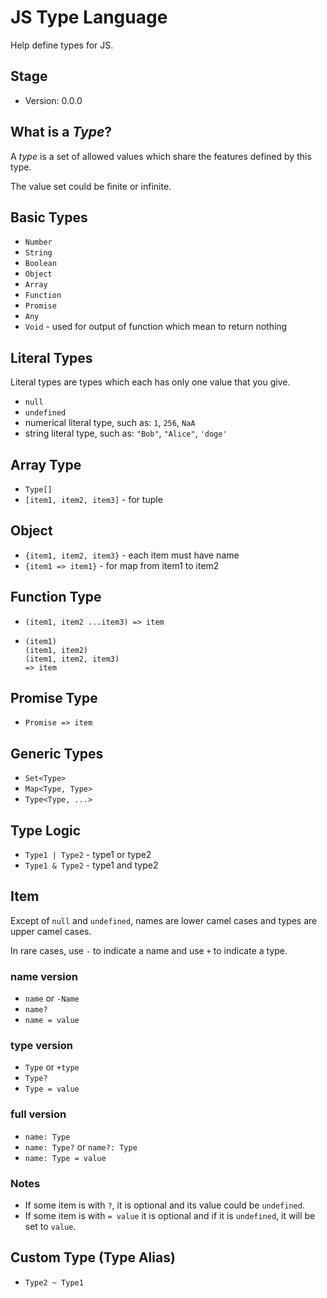 # JS Type Language

Help define types for JS.

## Stage

- Version: 0.0.0

## What is a *Type*?

A *type* is a set of allowed values which share the features defined by this type.

The value set could be finite or infinite.

## Basic Types

- `Number`
- `String`
- `Boolean`
- `Object`
- `Array`
- `Function`
- `Promise`
- `Any`
- `Void` - used for output of function which mean to return nothing

## Literal Types

Literal types are types which each has only one value that you give.

- `null`
- `undefined`
- numerical literal type, such as: `1`, `256`, `NaA`
- string literal type, such as: `"Bob"`, `"Alice"`, `'doge'`

## Array Type

- `Type[]`
- `[item1, item2, item3]` - for tuple

## Object

- `{item1, item2, item3}` - each item must have name
- `{item1 => item1}` - for map from item1 to item2

## Function Type

- `(item1, item2 ...item3) => item`
- 
  ```
  (item1)
  (item1, item2)
  (item1, item2, item3)
  => item
  ```

## Promise Type

- `Promise => item`

## Generic Types

- `Set<Type>`
- `Map<Type, Type>`
- `Type<Type, ...>`

## Type Logic

- `Type1 | Type2` - type1 or type2
- `Type1 & Type2` - type1 and type2

## Item

Except of `null` and `undefined`, names are lower camel cases and types are upper camel cases.

In rare cases, use `-` to indicate a name and use `+` to indicate a type.

### name version

- `name` or `-Name`
- `name?`
- `name = value`

### type version

- `Type` or `+type`
- `Type?`
- `Type = value`

### full version

- `name: Type`
- `name: Type?` or `name?: Type`
- `name: Type = value`

### Notes

- If some item is with `?`, it is optional and its value could be `undefined`.
- If some item is with `= value` it is optional and if it is `undefined`, it will be set to `value`.

## Custom Type (Type Alias)

- `Type2 ~ Type1`
